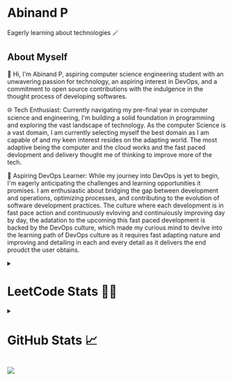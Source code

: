 # Abinand P

Eagerly learning about technologies 🪄

## About Myself 
 <p className="font-medium text-justify  ">
                🌟 Hi, I'm Abinand P, aspiring computer science engineering
                student with an unwavering passion for technology, an aspiring
                interest in DevOps, and a commitment to open source
                contributions with the indulgence in the thought process of
                developing softwares.
              </p>
  <p className="font-bold ">
                <span className="font-bold text-dark/80">
                  🌐 Tech Enthusiast:
                </span>
                Currently navigating my pre-final year  in computer science and
                engineering, I'm building a solid foundation in programming and
                exploring the vast landscape of technology. As the computer
                Science is a vast domain, I am currently selecting myself the
                best domain as I am capable of and my keen interest resides on
                the adapting world. The most adaptive being the computer and the
                cloud works and the fast paced devlopment and delivery thought
                me of thinking to improve more of the tech.
              </p>
               <p className="font-medium text-justify ">
                <span className="font-bold text-dark/80">
                  🚀 Aspiring DevOps Learner:
                </span>
                While my journey into DevOps is yet to begin, I'm eagerly
                anticipating the challenges and learning opportunities it
                promises. I am enthusiastic about bridging the gap between
                development and operations, optimizing processes, and
                contributing to the evolution of software development practices.
                The culture where each development is in fast pace action and
                continuously evloving and continuiously improving day by day,
                the adatation to the upcoming this fast paced development is
                backed by the DevOps culture, which made my curious mind to
                devlve into the learning path of DevOps culture as it requires
                fast adapting nature and improving and detailing in each and
                every detail as it delivers the end proudct the user obtains.
              </p>
<details>
<summary>
<h1>LeetCode Stats  🧑‍💻</h1></summary>

![LeetCode Stats](https://leetcard.jacoblin.cool/Abinand0911?theme=dark&font=Hanuman&ext=contest)
</details>


<details> <summary><h1>GitHub Stats 📈</h1></summary> 


![abiji-2020's Stats](https://github-readme-stats.vercel.app/api?username=abiji-2020&theme=radical&show_icons=true&hide_border=false&count_private=true) <br/>



## Activity graph 📊
[![Abinand's github activity graph](https://github-readme-activity-graph.vercel.app/graph?username=Abiji-2020)](https://github.com/Abiji-2020/github-readme-activity-graph)




## Using Languages 📜
![abiji-2020's Top Languages](https://github-readme-stats.vercel.app/api/top-langs/?username=abiji-2020&theme=radical&show_icons=true&hide_border=false&layout=compact)

</details>

![](https://komarev.com/ghpvc/?username=Abiji-2020&color=orange)
